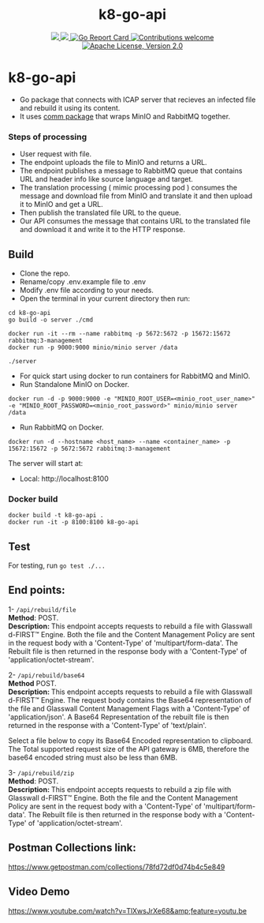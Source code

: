 <h1 align="center">k8-go-api</h1>

<p align="center">
    <a href="https://github.com/k8-proxy/k8-go-api/actions/workflows/build.yml">
        <img src="https://github.com/k8-proxy/k8-go-api/actions/workflows/build.yml/badge.svg"/>
    </a>
    <a href="https://codecov.io/gh/k8-proxy/k8-go-api">
        <img src="https://codecov.io/gh/k8-proxy/k8-go-api/branch/main/graph/badge.svg"/>
    </a>	    
    <a href="https://goreportcard.com/report/github.com/k8-proxy/k8-go-api">
      <img src="https://goreportcard.com/badge/k8-proxy/k8-go-api" alt="Go Report Card">
    </a>
	<a href="https://github.com/k8-proxy/k8-go-api/pulls">
        <img src="https://img.shields.io/badge/contributions-welcome-brightgreen.svg?style=flat" alt="Contributions welcome">
    </a>
    <a href="https://opensource.org/licenses/Apache-2.0">
        <img src="https://img.shields.io/badge/License-Apache%202.0-blue.svg" alt="Apache License, Version 2.0">
    </a>
</p>

# k8-go-api

- Go package that connects with ICAP server that recieves an infected file and rebuild it using its content.
- It uses [comm package](https://github.com/k8-proxy/k8-go-comm) that wraps MinIO and RabbitMQ together.

### Steps of processing

- User request with file.
- The endpoint uploads the file to MinIO and returns a URL.
- The endpoint publishes a message to RabbitMQ queue that contains URL and header info like source language and target.
- The translation processing ( mimic processing pod ) consumes the message and download file from MinIO and translate it and then upload it to MinIO and get a URL.
- Then publish the translated file URL to the queue.
- Our API consumes the message that contains URL to the translated file and download it and write it to the HTTP response.

## Build

- Clone the repo.
- Rename/copy .env.example file to .env
- Modify .env file according to your needs.
- Open the terminal in your current directory then run:

```
cd k8-go-api
go build -o server ./cmd

docker run -it --rm --name rabbitmq -p 5672:5672 -p 15672:15672 rabbitmq:3-management
docker run -p 9000:9000 minio/minio server /data

./server
```

- For quick start using docker to run containers for RabbitMQ and MinIO.
- Run Standalone MinIO on Docker.

```
docker run -d -p 9000:9000 -e "MINIO_ROOT_USER=<minio_root_user_name>" -e "MINIO_ROOT_PASSWORD=<minio_root_password>" minio/minio server /data
```

- Run RabbitMQ on Docker.

```
docker run -d --hostname <host_name> --name <container_name> -p 15672:15672 -p 5672:5672 rabbitmq:3-management

```

The server will start at:

- Local: http://localhost:8100

### Docker build

```
docker build -t k8-go-api .
docker run -it -p 8100:8100 k8-go-api
```

## Test

For testing, run `go test ./...`

## End points:

1- `/api/rebuild/file`<br>
<strong>Method</strong>: POST.<br>
<strong>Description: </strong>This endpoint accepts requests to rebuild a file with Glasswall d-FIRST™ Engine. Both the file and the Content Management Policy are sent in the request body with a 'Content-Type' of 'multipart/form-data'. The Rebuilt file is then returned in the response body with a 'Content-Type' of 'application/octet-stream'.<br>

2- `/api/rebuild/base64`<br>
<strong>Method</strong> POST.<br>
<strong>Description: </strong>This endpoint accepts requests to rebuild a file with Glasswall d-FIRST™ Engine. The request body contains the Base64 representation of the file and Glasswall Content Management Flags with a 'Content-Type' of 'application/json'. A Base64 Representation of the rebuilt file is then returned in the response with a 'Content-Type' of 'text/plain'.<br>

Select a file below to copy its Base64 Encoded representation to clipboard. The Total supported request size of the API gateway is 6MB, therefore the base64 encoded string must also be less than 6MB.<br>

3- `/api/rebuild/zip`<br>
<strong>Method</strong>: POST.<br>
<strong>Description: </strong>This endpoint accepts requests to rebuild a zip file with Glasswall d-FIRST™ Engine. Both the file and the Content Management Policy are sent in the request body with a 'Content-Type' of 'multipart/form-data'. The Rebuilt file is then returned in the response body with a 'Content-Type' of 'application/octet-stream'.

## Postman Collections link:

https://www.getpostman.com/collections/78fd72df0d74b4c5e849

## Video Demo

https://www.youtube.com/watch?v=TlXwsJrXe68&amp;feature=youtu.be
